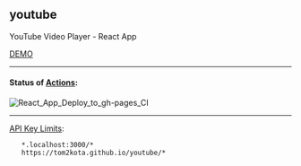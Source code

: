 youtube
---

YouTube Video Player - React App

[DEMO](https://tom2kota.github.io/youtube)

---

#### Status of [Actions](https://github.com/tom2kota/youtube/actions):

![React_App_Deploy_to_gh-pages_CI](https://github.com/tom2kota/youtube/workflows/React_App_Deploy_to_gh-pages_CI/badge.svg)

---

[API Key Limits](https://console.developers.google.com/apis/credentials/):

```
   *.localhost:3000/* 
   https://tom2kota.github.io/youtube/*
```
